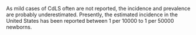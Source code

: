 As mild cases of CdLS often are not reported, the incidence and prevalence are probably underestimated. Presently, the estimated incidence in the United States has been reported between 1 per 10000 to 1 per 50000 newborns.